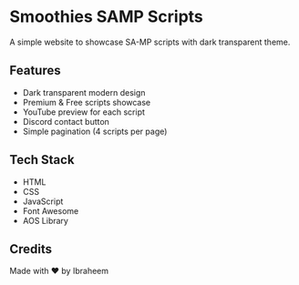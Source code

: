 # Smoothies SAMP Scripts

A simple website to showcase SA-MP scripts with dark transparent theme.

## Features
- Dark transparent modern design
- Premium & Free scripts showcase
- YouTube preview for each script
- Discord contact button
- Simple pagination (4 scripts per page)

## Tech Stack
- HTML
- CSS
- JavaScript
- Font Awesome
- AOS Library

## Credits
Made with ❤️ by Ibraheem
